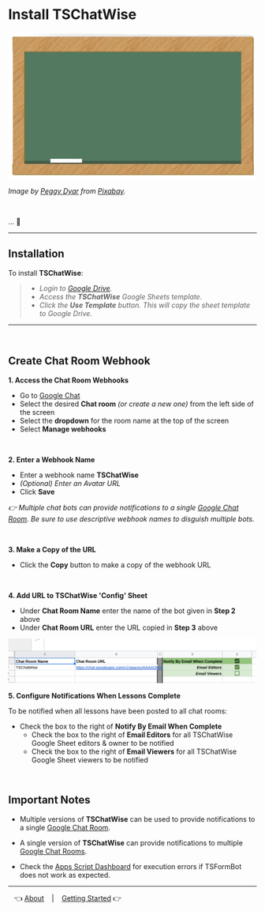 # Install TSChatWise 

![](../chalkboard.jpg)

*Image by [Peggy Dyar](https://pixabay.com/users/4Me2Design-3106045/?utm_source=link-attribution&amp;utm_medium=referral&amp;utm_campaign=image&amp;utm_content=2629436) from [Pixabay](https://pixabay.com/?utm_source=link-attribution&amp;utm_medium=referral&amp;utm_campaign=image&amp;utm_content=2629436).*

<br>

... 🚧

---

## Installation

To install **TSChatWise**:

> * *Login to [Google Drive](https://drive.google.com/).*
> * *Access the __TSChatWise__ Google Sheets template.*
> * *Click the __Use Template__ button. This will copy the sheet template to Google Drive.*

---

<br>


## Create Chat Room Webhook

**1. Access the Chat Room Webhooks**

* Go to [Google Chat](https://chat.google.com)
* Select the desired **Chat room** *(or create a new one)* from the left side of the screen
* Select the **dropdown** for the room name at the top of the screen
* Select **Manage webhooks**

<br>

**2. Enter a Webhook Name**

* Enter a webhook name **TSChatWise**
* *(Optional) Enter an Avatar URL*
* Click **Save**

*:point_right: Multiple chat bots can provide notifications to a single [Google Chat Room](https://gsuite.google.com/products/chat/).  Be sure to use descriptive webhook names to disguish multiple bots.*

<br>

**3. Make a Copy of the URL**

* Click the **Copy** button to make a copy of the webhook URL

<br>
 
**4. Add URL to TSChatWise 'Config' Sheet**

* Under **Chat Room Name** enter the name of the bot given in **Step 2** above
* Under **Chat Room URL** enter the URL copied in **Step 3** above

![](img/TSChatWiseInstall1.png)

**5. Configure Notifications When Lessons Complete**

To be notified when all lessons have been posted to all chat rooms:

* Check the box to the right of **Notify By Email When Complete**
  * Check the box to the right of **Email Editors** for all TSChatWise Google Sheet editors & owner to be notified
  * Check the box to the right of **Email Viewers** for all TSChatWise Google Sheet viewers to be notified

<br>

## Important Notes

* Multiple versions of **TSChatWise** can be used to provide notifications to a single [Google Chat Room](https://gsuite.google.com/products/chat/).

* A single version of **TSChatWise** can provide notifications to multiple [Google Chat Rooms](https://gsuite.google.com/products/chat/).

* Check the [Apps Script Dashboard](https://script.google.com) for execution errors if TSFormBot does not work as expected.

---

&nbsp;&nbsp; 👈 [About](About.md) &nbsp;&nbsp; |  &nbsp;&nbsp; [Getting Started](GettingStarted.md) 👉 &nbsp;&nbsp;
